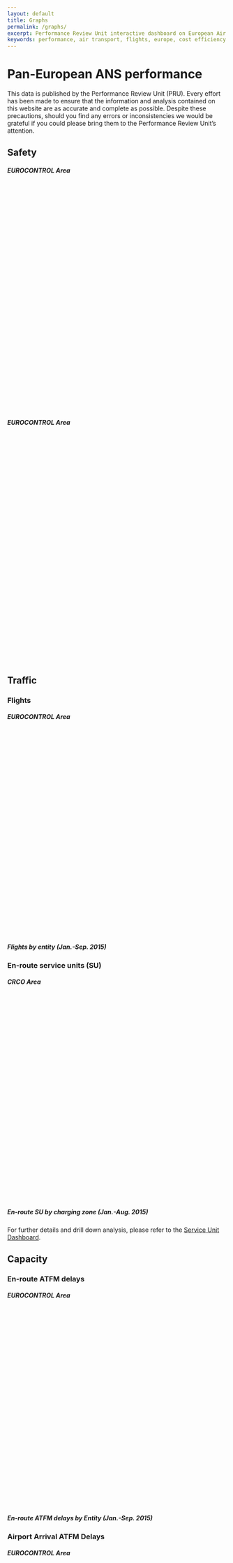 ```yaml
---
layout: default
title: Graphs
permalink: /graphs/
excerpt: Performance Review Unit interactive dashboard on European Air Transport.
keywords: performance, air transport, flights, europe, cost efficiency
---
```

<script type="text/javascript" src="https://www.google.com/jsapi"></script>
<script type="text/javascript"> // load the visualisation API
google.load('visualization', '1', { packages: ['corechart', 'controls'] });
</script>


# Pan-European ANS performance
This data is published by the Performance Review Unit (PRU). Every effort has been made to ensure that the information and analysis contained on this website are as accurate and complete as possible. Despite these precautions, should you find any errors or inconsistencies we would be grateful if you could please bring them to the Performance Review Unit’s attention.

<h2 id="safety">Safety</h2>
<div class="row">
<div class="col-lg-6">
<h5>EUROCONTROL Area</h5>
<div id="crt_saf_smi_YY" style="width:400px; height:250px;"></div>
<br>
<div id="crt_saf_ri_YY" style="width:400px; height:250px;"></div>
</div>
<div class="col-lg-6 offset-10 text-justified">
<h5>EUROCONTROL Area</h5>
<div id="crt_saf_upa_YY" style="width:400px; height:250px;"></div>
<br>
<div id="crt_saf_aso_YY" style="width:400px; height:250px;"></div>
</div>
</div>

<h2 id="traffic">Traffic</h2>
<h3 id="ert_dly">Flights</h3>
<div class="row">
<div class="col-lg-5">
<h5>EUROCONTROL Area</h5>
<br>
<div id="crt_flts_YY" style="width:400px; height:200px;"></div>
<div id="crt_flts_MM" style="width:400px; height:250px;"></div>
</div>
<div class="col-lg-7 offset-10 text-justified">
<h5>Flights by entity (Jan.-Sep. 2015)</h5>
<div id="tbl_flts_YY"></div>
</div>
</div>

<h3 id="ert_dly">En-route service units (SU)</h3>
<div class="row">
<div class="col-lg-5">
<h5>CRCO Area</h5>
<br>
<div id="crt_ertSU_YY" style="width:400px; height:200px;"></div>
<div id="crt_ertSU_MM" style="width:400px; height:250px;"></div>
</div>
<div class="col-lg-7 offset-10 text-justified">
<h5>En-route SU by charging zone (Jan.-Aug. 2015)</h5>
<div id="tbl_ertSU_YY"></div>
</div>
</div>
<p>For further details and drill down analysis, please refer to the <a href="http://www.eurocontrol.int/ServiceUnits/Dashboard/">Service Unit Dashboard</a>.
</p>

<h2 id='capacity'>Capacity</h2>
<h3 id="ert_dly">En-route ATFM delays</h3>

<div class="row">
<div class="col-lg-5">
<h5>EUROCONTROL Area</h5>
<div id="crt_cap_ert_YY" style="width:400px; height:200px;"></div>
<div id="crt_cap_ert_MM" style="width:400px; height:250px;"></div>
</div>
<div class="col-lg-7 offset-10">
<h5>En-route ATFM delays by Entity (Jan.-Sep. 2015)</h5>
<div id="tbl_cap_ert_YY"></div>
</div>
</div>

<h3 id="apt_dly">Airport Arrival ATFM Delays</h3>

<div class="row">
<div class="col-lg-5">
<h5>EUROCONTROL Area</h5>
<div id="crt_cap_apt_YY" style="width:400px; height:200px;"></div>
<div id="crt_cap_apt_MM" style="width:400px; height:250px;"></div>
</div>
<div class="col-lg-7 offset-10">
<h5>Airport Arrival ATFM  Delays by Airport (Jan.-Sep. 2015)</h5>
<div id="tbl_cap_apt_YY"></div>
</div>
</div>

<h2 id="environment">Environment</h2>
<h3 id="hfe">Horizontal En-route Flight Efficiency (HFE)</h3>

<div class="row">
<div class="col-lg-5">
<h5>EUROCONTROL Area</h5>
<div id="crt_hfe_YY" style="width:400px; height:200px;"></div>
<div id="crt_hfe_MM" style="width:400px; height:250px;"></div>
</div>

<div class="col-lg-7 offset-10">
<h5>Horizontal En-route Flight Efficiency by Entity (Jan.-Sep. 2015)</h5>
<div id="tbl_hfe_YY"></div>
</div>
</div>

<h3 id="asma">Additional ASMA Time</h3>
*This section is still under development. Please visit us again soon!*

<h3 id="txo">Additional Taxi-out Time</h3>
*This section is still under development. Please visit us again soon!*

<h2 id="costeff">Cost Efficiency</h2>
*This section is still under development. Please visit us again soon!*

{% javascript crt_saf_aso_YY %}
{% javascript crt_saf_ri_YY %}
{% javascript crt_saf_smi_YY %}
{% javascript crt_saf_upa_YY %}
{% javascript crt_flts_YY %}
{% javascript crt_flts_MM %}
{% javascript tbl_flts_YY %}
{% javascript crt_hfe_YY %}
{% javascript crt_hfe_MM %}
{% javascript tbl_hfe_YY %}
{% javascript crt_cap_ert_YY %}
{% javascript crt_cap_ert_MM %}
{% javascript tbl_cap_ert_YY %}
{% javascript crt_cap_apt_YY %}
{% javascript crt_cap_apt_MM %}
{% javascript tbl_cap_apt_YY %}
{% javascript crt_ertSU_YY %}
{% javascript crt_ertSU_MM %}
{% javascript tbl_ertSU_YY %}
